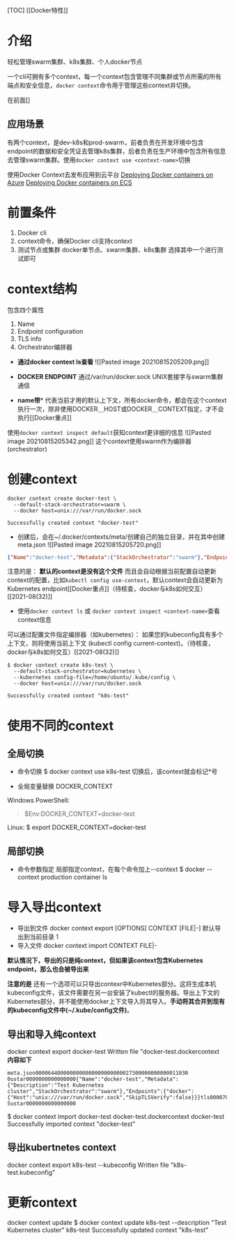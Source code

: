 [TOC]
[[Docker特性]]

# 介绍
轻松管理swarm集群、k8s集群、个人docker节点

一个cli可拥有多个context，每一个context包含管理不同集群或节点所需的所有端点和安全信息，`docker context`命令用于管理这些context并切换。

在前面[]

## 应用场景
有两个context，是dev-k8s和prod-swarm，前者负责在开发环境中包含endpoint的数据和安全凭证去管理k8s集群，后者负责在生产环境中包含所有信息去管理swarm集群。使用`docker context use <context-name>`切换

使用Docker Context去发布应用到云平台
[Deploying Docker containers on Azure](https://docs.docker.com/cloud/aci-integration/)
[Deploying Docker containers on ECS](https://docs.docker.com/cloud/ecs-integration/)

# 前置条件
1. Docker cli
2. context命令，确保Docker cli支持context
3. 测试节点或集群
docker单节点、swarm集群、k8s集群
选择其中一个进行测试即可

# context结构
包含四个属性
1. Name
2. Endpoint configuration
3. TLS info
4. Orchestrator编排器

* **通过docker context ls查看**
![[Pasted image 20210815205209.png]]

* **DOCKER ENDPOINT**
通过/var/run/docker.sock UNIX套接字与swarm集群通信

* **name带***
代表当前才用的默认上下文，所有docker命令，都会在这个context执行一次，除非使用DOCKER＿HOST或DOCKER＿CONTEXT指定，才不会执行[[Docker重点]]

使用`docker context inspect default`获知context更详细的信息
![[Pasted image 20210815205342.png]]
这个context使用swarm作为编排器(orchestrator)

# 创建context
```
docker context create docker-test \
  --default-stack-orchestrator=swarm \
  --docker host=unix:///var/run/docker.sock
  
Successfully created context "docker-test"  
```

* 创建后，会在~/.docker/contexts/meta/创建自己的独立目录，并在其中创建meta.json
![[Pasted image 20210815205720.png]]
```json
{"Name":"docker-test","Metadata":{"StackOrchestrator":"swarm"},"Endpoints":{"docker":{"Host":"unix:///var/run/docker.sock","SkipTLSVerify":false}}}
```
注意的是：
**默认的context是没有这个文件**
而且会自动根据当前配置自动更新context的配置，比如`kubectl config use-context`，默认context会自动更新为Kubernetes endpoint[[Docker重点]]（待核查，docker与k8s如何交互）[[2021-08(32)]]

* 使用`docker context ls` 或 `docker context inspect <context-name>`查看context信息

可以通过配置文件指定编排器（如kubernetes）：
如果您的kubeconfig具有多个上下文，则将使用当前上下文 (kubectl config current-context)。（待核查，docker与k8s如何交互）[[2021-08(32)]]
```
$ docker context create k8s-test \
  --default-stack-orchestrator=kubernetes \
  --kubernetes config-file=/home/ubuntu/.kube/config \
  --docker host=unix:///var/run/docker.sock
  
Successfully created context "k8s-test"

```


# 使用不同的context
## 全局切换
* 命令切换
$ docker context use k8s-test
切换后，该context就会标记*号


* 全局变量替换
DOCKER_CONTEXT

Windows PowerShell:
> $Env:DOCKER_CONTEXT=docker-test

Linux:
$ export DOCKER_CONTEXT=docker-test

## 局部切换
* 命令参数指定
局部指定context，在每个命令加上--context
$ docker --context production container ls


# 导入导出context
* 导出到文件
docker context export [OPTIONS] CONTEXT [FILE|-]
默认导出到当前目录
1
* 导入文件
docker context import CONTEXT FILE|-

**默认情况下，导出的只是纯context，但如果该context包含Kubernetes endpoint，那么也会被导出来**


**注意的是**
还有一个选项可以只导出contexr中Kubernetes部分。这将生成本机kubeconfig文件，该文件需要在另一台安装了kubectl的服务器。导出上下文的Kubernetes部分，并不能使用docker上下文导入将其导入。**手动将其合并到现有的kubeconfig文件中(~/.kube/config文件)**。

## 导出和导入纯context
docker context export docker-test
Written file "docker-test.dockercontext
**内容如下**
```linux
meta.json0000644000000000000000000000027300000000000011030 0ustar0000000000000000{"Name":"docker-test","Metadata":{"Description":"Test Kubernetes cluster","StackOrchestrator":"swarm"},"Endpoints":{"docker":{"Host":"unix:///var/run/docker.sock","SkipTLSVerify":false}}}tls0000700000000000000000000000000000000000000007716 5ustar0000000000000000
```

$ docker context import docker-test docker-test.dockercontext
docker-test
Successfully imported context "docker-test"

## 导出kubertnetes context
docker context export k8s-test --kubeconfig
Written file "k8s-test.kubeconfig"

# 更新context
docker context update
$ docker context update k8s-test --description "Test Kubernetes cluster"
k8s-test
Successfully updated context "k8s-test"
